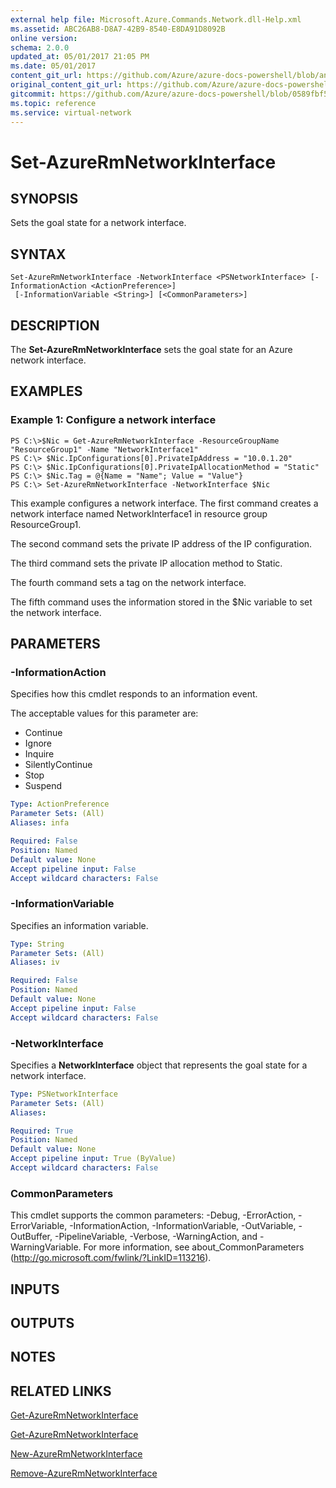 ```yaml
---
external help file: Microsoft.Azure.Commands.Network.dll-Help.xml
ms.assetid: ABC26AB8-D8A7-42B9-8540-E8DA91D8092B
online version:
schema: 2.0.0
updated_at: 05/01/2017 21:05 PM
ms.date: 05/01/2017
content_git_url: https://github.com/Azure/azure-docs-powershell/blob/anne052617/azureps-cmdlets-docs/ResourceManager/AzureRM.Network/v1.0.13/Set-AzureRmNetworkInterface.md
original_content_git_url: https://github.com/Azure/azure-docs-powershell/blob/anne052617/azureps-cmdlets-docs/ResourceManager/AzureRM.Network/v1.0.13/Set-AzureRmNetworkInterface.md
gitcommit: https://github.com/Azure/azure-docs-powershell/blob/0589fbf53d27e39e0cf445261d29c64fb0859d62
ms.topic: reference
ms.service: virtual-network
---
```


# Set-AzureRmNetworkInterface

## SYNOPSIS
Sets the goal state for a network interface.

## SYNTAX

```
Set-AzureRmNetworkInterface -NetworkInterface <PSNetworkInterface> [-InformationAction <ActionPreference>]
 [-InformationVariable <String>] [<CommonParameters>]
```

## DESCRIPTION
The **Set-AzureRmNetworkInterface** sets the goal state for an Azure network interface.

## EXAMPLES

### Example 1: Configure a network interface
```
PS C:\>$Nic = Get-AzureRmNetworkInterface -ResourceGroupName "ResourceGroup1" -Name "NetworkInterface1"
PS C:\> $Nic.IpConfigurations[0].PrivateIpAddress = "10.0.1.20"
PS C:\> $Nic.IpConfigurations[0].PrivateIpAllocationMethod = "Static"
PS C:\> $Nic.Tag = @{Name = "Name"; Value = "Value"}
PS C:\> Set-AzureRmNetworkInterface -NetworkInterface $Nic
```

This example configures a network interface.
The first command creates a network interface named NetworkInterface1 in resource group ResourceGroup1.

The second command sets the private IP address of the IP configuration.

The third command sets the private IP allocation method to Static.

The fourth command sets a tag on the network interface.

The fifth command uses the information stored in the $Nic variable to set the network interface.

## PARAMETERS

### -InformationAction
Specifies how this cmdlet responds to an information event.

The acceptable values for this parameter are:

- Continue
- Ignore
- Inquire
- SilentlyContinue
- Stop
- Suspend

```yaml
Type: ActionPreference
Parameter Sets: (All)
Aliases: infa

Required: False
Position: Named
Default value: None
Accept pipeline input: False
Accept wildcard characters: False
```

### -InformationVariable
Specifies an information variable.

```yaml
Type: String
Parameter Sets: (All)
Aliases: iv

Required: False
Position: Named
Default value: None
Accept pipeline input: False
Accept wildcard characters: False
```

### -NetworkInterface
Specifies a **NetworkInterface** object that represents the goal state for a network interface.

```yaml
Type: PSNetworkInterface
Parameter Sets: (All)
Aliases: 

Required: True
Position: Named
Default value: None
Accept pipeline input: True (ByValue)
Accept wildcard characters: False
```

### CommonParameters
This cmdlet supports the common parameters: -Debug, -ErrorAction, -ErrorVariable, -InformationAction, -InformationVariable, -OutVariable, -OutBuffer, -PipelineVariable, -Verbose, -WarningAction, and -WarningVariable. For more information, see about_CommonParameters (http://go.microsoft.com/fwlink/?LinkID=113216).

## INPUTS

## OUTPUTS

## NOTES

## RELATED LINKS

[Get-AzureRmNetworkInterface](./Get-AzureRmNetworkInterface.md)

[Get-AzureRmNetworkInterface](./Get-AzureRmNetworkInterface.md)

[New-AzureRmNetworkInterface](./New-AzureRmNetworkInterface.md)

[Remove-AzureRmNetworkInterface](./Remove-AzureRmNetworkInterface.md)


